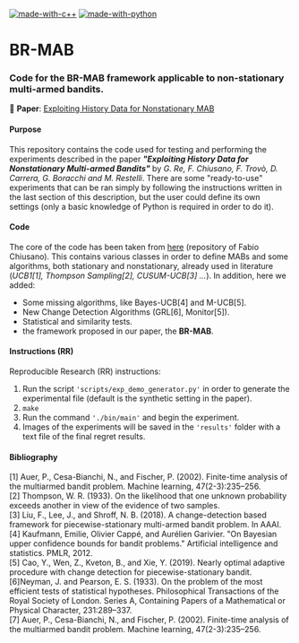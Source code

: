 [![made-with-c++](https://img.shields.io/badge/Made%20with-C%2B%2B-red?logo=c%2B%2B)](https://www.cplusplus.com//)
[![made-with-python](https://img.shields.io/badge/Made%20with-Python-blue?logo=python)](https://www.python.org/)
# BR-MAB
### Code for the BR-MAB framework applicable to non-stationary multi-armed bandits.

📜 **Paper**: <a href="https://2021.ecmlpkdd.org/wp-content/uploads/2021/07/sub_1017.pdf" target="_blank">Exploiting History Data for Nonstationary MAB</a>

#### Purpose

This repository contains the code used for testing and performing the experiments described in the paper _**"Exploiting History Data for Nonstationary Multi-armed Bandits"**_ by _G. Re, F. Chiusano, F. Trovò, D. Carrera, G. Boracchi and M. Restelli_.
There are some "ready-to-use" experiments that can be ran simply by following the instructions written in the last section of this description, but the user could define its own settings (only a basic knowledge of Python is required in order to do it).

#### Code

The core of the code has been taken from <a href="https://github.com/fabiochiusano/SwitchingBandit">here</a> (repository of Fabio Chiusano).
This contains various classes in order to define MABs and some algorithms, both stationary and nonstationary, already used in literature (_UCB1[1], Thompson Sampling[2], CUSUM-UCB[3] ..._).
In addition, here we added:
  - Some missing algorithms, like Bayes-UCB[4] and M-UCB[5].
  - New Change Detection Algorithms (GRL[6], Monitor[5]).
  - Statistical and similarity tests.
  - the framework proposed in our paper, the **BR-MAB**.

#### Instructions (RR)

Reproducible Research (RR) instructions:

  1. Run the script ```'scripts/exp_demo_generator.py'``` in order to generate the experimental file (default is the synthetic setting in the paper).
  2. ```make```
  2. Run the command ```'./bin/main'``` and begin the experiment.
  3. Images of the experiments will be saved in the ```'results'``` folder with a text file of the final regret results.

#### Bibliography


[1] Auer, P., Cesa-Bianchi, N., and Fischer, P. (2002). Finite-time analysis of the multiarmed bandit problem. Machine learning, 47(2-3):235–256. <br>
[2] Thompson, W. R. (1933). On the likelihood that one unknown probability exceeds another in view of the evidence of two samples. <br>
[3] Liu, F., Lee, J., and Shroff, N. B. (2018). A change-detection based framework for piecewise-stationary multi-armed bandit problem. In AAAI.<br>
[4] Kaufmann, Emilie, Olivier Cappé, and Aurélien Garivier. "On Bayesian upper confidence bounds for bandit problems." Artificial intelligence and statistics. PMLR, 2012.<br>
[5] Cao, Y., Wen, Z., Kveton, B., and Xie, Y. (2019). Nearly optimal adaptive procedure with change detection for piecewise-stationary bandit.<br>
[6]Neyman, J. and Pearson, E. S. (1933). On the problem of the most efficient tests of statistical hypotheses. Philosophical Transactions of the Royal Society of London. Series A, Containing Papers of a Mathematical or Physical Character, 231:289–337.<br>
[7] Auer, P., Cesa-Bianchi, N., and Fischer, P. (2002). Finite-time analysis of the multiarmed bandit problem. Machine learning, 47(2-3):235–256.<br>


